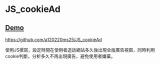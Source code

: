 # JS_cookieAd


## [Demo](https://a120220ms25.github.io/JS_cookieAd/)
https://github.com/a120220ms25/JS_cookieAd

使用JS撰寫，設定時間在使用者造訪網站多久後出現全版廣告視窗，同時利用cookie判斷，分析多久不再出現廣告，避免使用者嫌棄。


